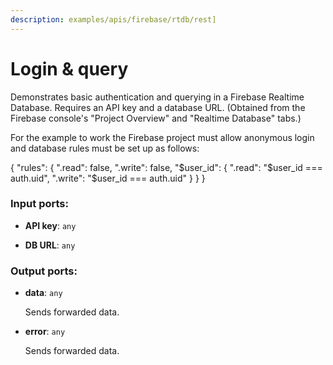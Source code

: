 ```yaml
---
description: examples/apis/firebase/rtdb/rest]
---
```


# Login & query

Demonstrates basic authentication and querying in a Firebase Realtime Database. Requires an API key and a database URL. (Obtained from the Firebase console's "Project Overview" and "Realtime Database" tabs.)

For the example to work the Firebase project must allow anonymous login and database rules must be set up as follows:

{
  "rules": {
    ".read": false,
    ".write": false,
    "$user_id": {
      ".read": "$user_id === auth.uid",
      ".write": "$user_id === auth.uid"
    }
  }
}

### Input ports:

* __API key__: `any`


* __DB URL__: `any`

### Output ports:

* __data__: `any`

    Sends forwarded data.


* __error__: `any`

    Sends forwarded data.


